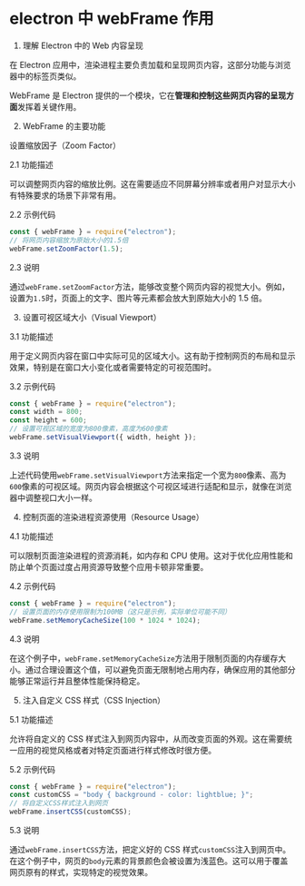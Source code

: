 # electron 中 webFrame 作用

1. 理解 Electron 中的 Web 内容呈现

在 Electron 应用中，渲染进程主要负责加载和呈现网页内容，这部分功能与浏览器中的标签页类似。

WebFrame 是 Electron 提供的一个模块，它在**管理和控制这些网页内容的呈现方面**发挥着关键作用。

2. WebFrame 的主要功能

设置缩放因子（Zoom Factor）

2.1 功能描述

可以调整网页内容的缩放比例。这在需要适应不同屏幕分辨率或者用户对显示大小有特殊要求的场景下非常有用。

2.2 示例代码

```javascript
const { webFrame } = require("electron");
// 将网页内容缩放为原始大小的1.5倍
webFrame.setZoomFactor(1.5);
```

2.3 说明

通过`webFrame.setZoomFactor`方法，能够改变整个网页内容的视觉大小。例如，设置为`1.5`时，页面上的文字、图片等元素都会放大到原始大小的 1.5 倍。

3. 设置可视区域大小（Visual Viewport）

3.1 功能描述

用于定义网页内容在窗口中实际可见的区域大小。这有助于控制网页的布局和显示效果，特别是在窗口大小变化或者需要特定的可视范围时。

3.2 示例代码

```javascript
const { webFrame } = require("electron");
const width = 800;
const height = 600;
// 设置可视区域的宽度为800像素，高度为600像素
webFrame.setVisualViewport({ width, height });
```

3.3 说明

上述代码使用`webFrame.setVisualViewport`方法来指定一个宽为`800`像素、高为`600`像素的可视区域。网页内容会根据这个可视区域进行适配和显示，就像在浏览器中调整视口大小一样。

4. 控制页面的渲染进程资源使用（Resource Usage）

4.1 功能描述

可以限制页面渲染进程的资源消耗，如内存和 CPU 使用。这对于优化应用性能和防止单个页面过度占用资源导致整个应用卡顿非常重要。

4.2 示例代码

```javascript
const { webFrame } = require("electron");
// 设置页面的内存使用限制为100MB（这只是示例，实际单位可能不同）
webFrame.setMemoryCacheSize(100 * 1024 * 1024);
```

4.3 说明

在这个例子中，`webFrame.setMemoryCacheSize`方法用于限制页面的内存缓存大小。通过合理设置这个值，可以避免页面无限制地占用内存，确保应用的其他部分能够正常运行并且整体性能保持稳定。

5. 注入自定义 CSS 样式（CSS Injection）

5.1 功能描述

允许将自定义的 CSS 样式注入到网页内容中，从而改变页面的外观。这在需要统一应用的视觉风格或者对特定页面进行样式修改时很方便。

5.2 示例代码

```javascript
const { webFrame } = require("electron");
const customCSS = "body { background - color: lightblue; }";
// 将自定义CSS样式注入到网页
webFrame.insertCSS(customCSS);
```

5.3 说明

通过`webFrame.insertCSS`方法，把定义好的 CSS 样式`customCSS`注入到网页中。在这个例子中，网页的`body`元素的背景颜色会被设置为浅蓝色。这可以用于覆盖网页原有的样式，实现特定的视觉效果。
